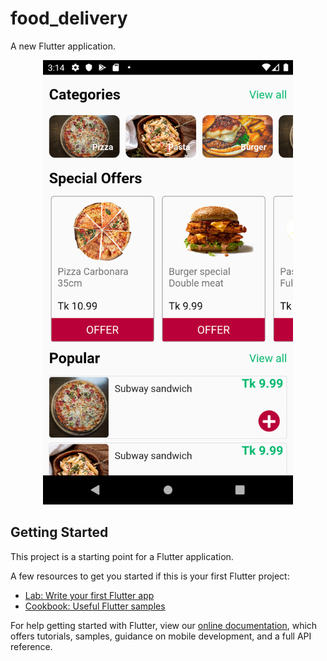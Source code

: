 # food_delivery

A new Flutter application.

<p align="center">
<img src="https://github.com/ashikmhs/food-delivery-app-ui-flutter/blob/main/screensort/Screenshot.png" width="400" />
</p>

## Getting Started

This project is a starting point for a Flutter application.

A few resources to get you started if this is your first Flutter project:

- [Lab: Write your first Flutter app](https://flutter.dev/docs/get-started/codelab)
- [Cookbook: Useful Flutter samples](https://flutter.dev/docs/cookbook)

For help getting started with Flutter, view our
[online documentation](https://flutter.dev/docs), which offers tutorials,
samples, guidance on mobile development, and a full API reference.
